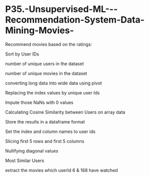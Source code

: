 # P35.-Unsupervised-ML---Recommendation-System-Data-Mining-Movies-

Recommend movies based on the ratings:

Sort by User IDs

number of unique users in the dataset

number of unique movies in the dataset

converting long data into wide data using pivot

Replacing the index values by unique user Ids

Impute those NaNs with 0 values

Calculating Cosine Similarity between Users on array data

Store the results in a dataframe format

Set the index and column names to user ids 

Slicing first 5 rows and first 5 columns

Nullifying diagonal values

Most Similar Users

extract the movies which userId 6 & 168 have watched
